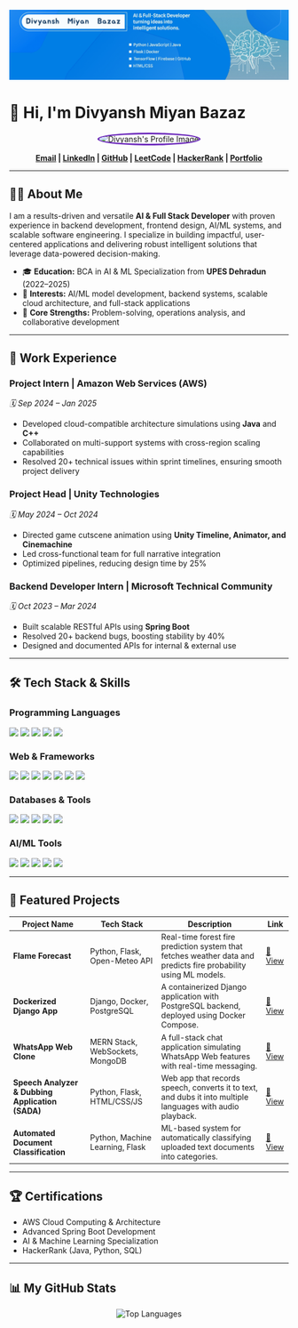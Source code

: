 <p align="center">
  <!-- Replace the URL below with your actual LinkedIn banner image URL -->
  <img src="https://github.com/Divyansh2412/Divyansh2412/blob/main/Assets/generatedWithSivi-s1vArUFdHC6.png" alt="Banner"/>
</p>

# 👋 Hi, I'm Divyansh Miyan Bazaz

<div align="center">
  <img src="https://github.com/Divyansh2412/Divyansh2412/blob/main/assets/profile.jpg" alt="Divyansh's Profile Image" width="250" style="border-radius: 50%; border: 3px solid #6F2DBD;">
</div>

<p align="center">
  <strong>
    <a href="mailto:dmiyanbazaz@gmail.com">Email</a> |
    <a href="https://www.linkedin.com/in/divyansh-miyan-bazaz-723792231/">LinkedIn</a> |
    <a href="https://github.com/Divyansh2412">GitHub</a> |
    <a href="https://leetcode.com/u/dmiyanbazaz/">LeetCode</a> |
    <a href="https://www.hackerrank.com/profile/dmiyanbazaz">HackerRank</a> |
    <a href="https://divyansh-miyan-bazaz-8nwpt3v.gamma.site/">Portfolio</a>
  </strong>
</p>

---

## 👨‍💻 About Me

I am a results-driven and versatile **AI & Full Stack Developer** with proven experience in backend development, frontend design, AI/ML systems, and scalable software engineering. I specialize in building impactful, user-centered applications and delivering robust intelligent solutions that leverage data-powered decision-making.

- 🎓 **Education:** BCA in AI & ML Specialization from **UPES Dehradun** (2022–2025)
- 🔭 **Interests:** AI/ML model development, backend systems, scalable cloud architecture, and full-stack applications
- 🌱 **Core Strengths:** Problem-solving, operations analysis, and collaborative development

---

## 🚀 Work Experience

### **Project Intern** | Amazon Web Services (AWS)
*🗓️ Sep 2024 – Jan 2025*
- Developed cloud-compatible architecture simulations using **Java** and **C++**
- Collaborated on multi-support systems with cross-region scaling capabilities
- Resolved 20+ technical issues within sprint timelines, ensuring smooth project delivery

### **Project Head** | Unity Technologies
*🗓️ May 2024 – Oct 2024*
- Directed game cutscene animation using **Unity Timeline, Animator, and Cinemachine**
- Led cross-functional team for full narrative integration
- Optimized pipelines, reducing design time by 25%

### **Backend Developer Intern** | Microsoft Technical Community
*🗓️ Oct 2023 – Mar 2024*
- Built scalable RESTful APIs using **Spring Boot**
- Resolved 20+ backend bugs, boosting stability by 40%
- Designed and documented APIs for internal & external use

---

## 🛠️ Tech Stack & Skills

### Programming Languages
<p>
  <img src="https://img.shields.io/badge/Java-ED8B00?style=for-the-badge&logo=openjdk&logoColor=white"/>
  <img src="https://img.shields.io/badge/Python-3776AB?style=for-the-badge&logo=python&logoColor=white"/>
  <img src="https://img.shields.io/badge/C++-00599C?style=for-the-badge&logo=c%2B%2B&logoColor=white"/>
  <img src="https://img.shields.io/badge/C-A8B9CC?style=for-the-badge&logo=c&logoColor=black"/>
  <img src="https://img.shields.io/badge/JavaScript-F7DF1E?style=for-the-badge&logo=javascript&logoColor=black"/>
</p>

### Web & Frameworks
<p>
  <img src="https://img.shields.io/badge/HTML5-E34F26?style=for-the-badge&logo=html5&logoColor=white"/>
  <img src="https://img.shields.io/badge/CSS3-1572B6?style=for-the-badge&logo=css3&logoColor=white"/>
  <img src="https://img.shields.io/badge/Bootstrap-7952B3?style=for-the-badge&logo=bootstrap&logoColor=white"/>
  <img src="https://img.shields.io/badge/React-61DAFB?style=for-the-badge&logo=react&logoColor=black"/>
  <img src="https://img.shields.io/badge/Flask-000000?style=for-the-badge&logo=flask&logoColor=white"/>
  <img src="https://img.shields.io/badge/Django-092E20?style=for-the-badge&logo=django&logoColor=white"/>
  <img src="https://img.shields.io/badge/Spring_Boot-6DB33F?style=for-the-badge&logo=springboot&logoColor=white"/>
</p>

### Databases & Tools
<p>
  <img src="https://img.shields.io/badge/MySQL-4479A1?style=for-the-badge&logo=mysql&logoColor=white"/>
  <img src="https://img.shields.io/badge/MongoDB-4EA94B?style=for-the-badge&logo=mongodb&logoColor=white"/>
  <img src="https://img.shields.io/badge/PostgreSQL-336791?style=for-the-badge&logo=postgresql&logoColor=white"/>
  <img src="https://img.shields.io/badge/Docker-2496ED?style=for-the-badge&logo=docker&logoColor=white"/>
  <img src="https://img.shields.io/badge/AWS-232F3E?style=for-the-badge&logo=amazon-aws&logoColor=white"/>
</p>

### AI/ML Tools
<p>
  <img src="https://img.shields.io/badge/TensorFlow-FF6F00?style=for-the-badge&logo=tensorflow&logoColor=white"/>
  <img src="https://img.shields.io/badge/Scikit_Learn-F7931E?style=for-the-badge&logo=scikitlearn&logoColor=white"/>
  <img src="https://img.shields.io/badge/LSTM-FF4088?style=for-the-badge"/>
  <img src="https://img.shields.io/badge/Pandas-150458?style=for-the-badge&logo=pandas&logoColor=white"/>
  <img src="https://img.shields.io/badge/NumPy-013243?style=for-the-badge&logo=numpy&logoColor=white"/>
</p>

---

## 📂 Featured Projects

| Project Name | Tech Stack | Description | Link |
|---|---|---|---|
| **Flame Forecast** | Python, Flask, Open-Meteo API | Real-time forest fire prediction system that fetches weather data and predicts fire probability using ML models. | [🔗 View](https://github.com/Divyansh2412/forest-fire-predictor) |
| **Dockerized Django App** | Django, Docker, PostgreSQL | A containerized Django application with PostgreSQL backend, deployed using Docker Compose. | [🔗 View](https://github.com/Divyansh2412/dockerized-django-railsathi) |
| **WhatsApp Web Clone** | MERN Stack, WebSockets, MongoDB | A full-stack chat application simulating WhatsApp Web features with real-time messaging. | [🔗 View](https://github.com/Divyansh2412/whatsapp-clone) |
| **Speech Analyzer & Dubbing Application (SADA)** | Python, Flask, HTML/CSS/JS | Web app that records speech, converts it to text, and dubs it into multiple languages with audio playback. | [🔗 View](https://github.com/Divyansh2412/speech-analyzer-and-dubbing-application-SADA) |
| **Automated Document Classification** | Python, Machine Learning, Flask | ML-based system for automatically classifying uploaded text documents into categories. | [🔗 View](https://github.com/Divyansh2412/Automated-Document-Classification) |

---

## 🏆 Certifications
- AWS Cloud Computing & Architecture
- Advanced Spring Boot Development
- AI & Machine Learning Specialization
- HackerRank (Java, Python, SQL)

---

## 📊 My GitHub Stats

<p align="center">
  <img src="https://github-readme-stats.vercel.app/api/top-langs/?username=Divyansh2412&layout=compact&theme=dracula" alt="Top Languages" />
</p>
